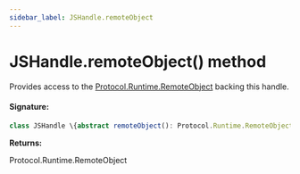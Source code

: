 ```yaml
---
sidebar_label: JSHandle.remoteObject
---
```


# JSHandle.remoteObject() method

Provides access to the [Protocol.Runtime.RemoteObject](https://chromedevtools.github.io/devtools-protocol/tot/Runtime/#type-RemoteObject) backing this handle.

#### Signature:

```typescript
class JSHandle \{abstract remoteObject(): Protocol.Runtime.RemoteObject;\}
```

**Returns:**

Protocol.Runtime.RemoteObject
